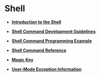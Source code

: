 # Shell<a name="EN-US_TOPIC_0000001179845911"></a>

-   **[Introduction to the Shell](kernel-small-debug-shell-overview.md)**  

-   **[Shell Command Development Guidelines](kernel-small-debug-shell-guide.md)**  

-   **[Shell Command Programming Example](kernel-small-debug-shell-build.md)**  

-   **[Shell Command Reference](kernel-small-debug-shell-details.md)**  

-   **[Magic Key](kernel-small-debug-shell-magickey.md)**  

-   **[User-Mode Exception Information](kernel-small-debug-shell-error.md)**  


